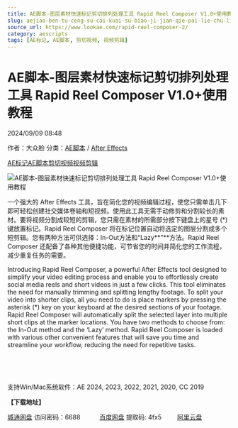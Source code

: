 ```yaml
---
title: AE脚本-图层素材快速标记剪切排列处理工具 Rapid Reel Composer V1.0+使用教程
slug: aejiao-ben-tu-ceng-su-cai-kuai-su-biao-ji-jian-qie-pai-lie-chu-li-gong-ju-rapid-reel-composer-v1-0-shi-yong-jiao-cheng
source_url: https://www.lookae.com/rapid-reel-composer-2/
category: aescripts
tags: [AE标记, AE脚本, 剪切视频, 视频剪辑]
---
```

# AE脚本-图层素材快速标记剪切排列处理工具 Rapid Reel Composer V1.0+使用教程

2024/09/09 08:48

作者：大众脸
分类：[AE脚本](https://www.lookae.com/after-effects/aescripts/) / [After Effects](https://www.lookae.com/after-effects/)

[AE标记](https://www.lookae.com/tag/ae%e6%a0%87%e8%ae%b0/)[AE脚本](https://www.lookae.com/tag/ae%e8%84%9a%e6%9c%ac/)[剪切视频](https://www.lookae.com/tag/%e5%89%aa%e5%88%87%e8%a7%86%e9%a2%91/)[视频剪辑](https://www.lookae.com/tag/%e8%a7%86%e9%a2%91%e5%89%aa%e8%be%91/)

![AE脚本-图层素材快速标记剪切排列处理工具 Rapid Reel Composer V1.0+使用教程](https://www.lookae.com/wp-content/uploads/2024/09/Rapid-Reel-Composer.jpg "AE脚本-图层素材快速标记剪切排列处理工具 Rapid Reel Composer V1.0+使用教程-LookAE.com")

一个强大的 After Effects 工具，旨在简化您的视频编辑过程，使您只需单击几下即可轻松创建社交媒体卷轴和短视频。使用此工具无需手动修剪和分割较长的素材。要将视频分割成较短的剪辑，您只需在素材的所需部分按下键盘上的星号 (\*) 键放置标记。Rapid Reel Composer 将在标记位置自动将选定的图层分割成多个短剪辑。您有两种方法可供选择：In-Out方法和“Lazy**”**方法。Rapid Reel Composer 还配备了各种其他便捷功能，可节省您的时间并简化您的工作流程，减少重复任务的需要。

Introducing Rapid Reel Composer, a powerful After Effects tool designed to simplify your video editing process and enable you to effortlessly create social media reels and short videos in just a few clicks. This tool eliminates the need for manually trimming and splitting lengthy footage. To split your video into shorter clips, all you need to do is place markers by pressing the asterisk (\*) key on your keyboard at the desired sections of your footage. Rapid Reel Composer will automatically split the selected layer into multiple short clips at the marker locations. You have two methods to choose from: the In-Out method and the ‘Lazy’ method. Rapid Reel Composer is loaded with various other convenient features that will save you time and streamline your workflow, reducing the need for repetitive tasks.

﻿

[﻿](http://cloud.video.taobao.com/play/u/null/p/1/e/6/t/1/480709504100.mp4)

支持Win/Mac系统软件：AE 2024, 2023, 2022, 2021, 2020, CC 2019

**【下载地址】**

[城通网盘](https://url70.ctfile.com/f/2827370-1354221968-c76de1?p=4431) 访问密码：6688           [百度网盘](https://pan.baidu.com/s/1OSKoT4sGihYcEZzER5TtbQ?pwd=4fx5) 提取码: 4fx5         [阿里云盘](https://www.alipan.com/s/apr1dUprBRD)
